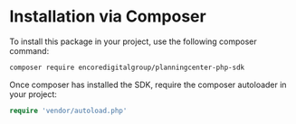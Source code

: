 # Installation via Composer

To install this package in your project, use the following composer command:

```bash
composer require encoredigitalgroup/planningcenter-php-sdk
```

Once composer has installed the SDK, require the composer autoloader in your project:

```php
require 'vendor/autoload.php'
```